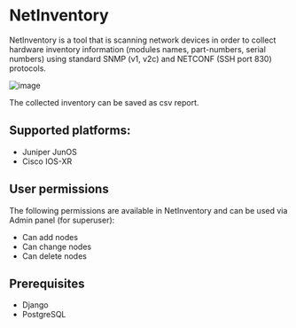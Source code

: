 # NetInventory

NetInventory is a tool that is scanning network devices in order to collect hardware inventory information (modules names, part-numbers, serial numbers) using standard SNMP (v1, v2c) and NETCONF (SSH port 830) protocols.

![image](https://github.com/saneksun/Netinventory/assets/39739673/2e1b5e68-7b73-4869-b65a-96bcb953f432)

The collected inventory can be saved as csv report.

## Supported platforms:
- Juniper JunOS
- Cisco IOS-XR
  
## User permissions

The following permissions are available in NetInventory and can be used via Admin panel (for superuser):
- Can add nodes
- Can change nodes
- Can delete nodes

## Prerequisites
- Django
- PostgreSQL

